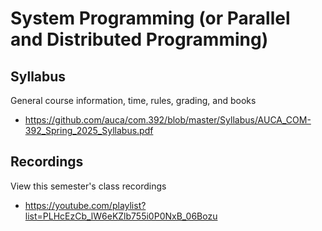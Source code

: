 # System Programming (or Parallel and Distributed Programming)

## Syllabus

General course information, time, rules, grading, and books

* <https://github.com/auca/com.392/blob/master/Syllabus/AUCA_COM-392_Spring_2025_Syllabus.pdf>

## Recordings

View this semester's class recordings

* <https://youtube.com/playlist?list=PLHcEzCb_lW6eKZlb755i0P0NxB_06Bozu>
